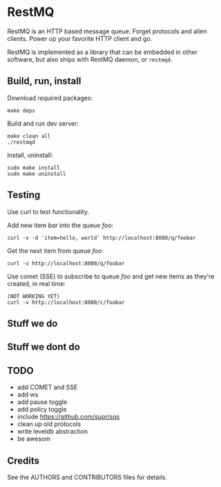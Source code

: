 # RestMQ

RestMQ is an HTTP based message queue. Forget protocols and alien clients.
Power up your favorite HTTP client and go.

RestMQ is implemented as a library that can be embedded in other software,
but also ships with RestMQ daemon, or `restmqd`.

## Build, run, install

Download required packages:

	make deps

Build and run dev server:

	make clean all
	./restmqd

Install, uninstall:

	sudo make install
	sudo make uninstall

## Testing

Use curl to test functionality.

Add new item *bar* into the queue *foo*:

	curl -v -d 'item=hello, world' http://localhost:8080/q/foobar

Get the next item from queue *foo*:

	curl -v http://localhost:8080/q/foobar

Use comet (SSE) to subscribe to queue *foo* and get new items as they're
created, in real time:

	(NOT WORKING YET)
	curl -v http://localhost:8080/c/foobar


## Stuff we do

## Stuff we dont do

## TODO

- add COMET and SSE
- add ws
- add pause toggle
- add policy toggle
- include https://github.com/supr/sqs
- clean up old protocols
- write leveldb abstraction
- be awesom

## Credits

See the AUTHORS and CONTRIBUTORS files for details.
